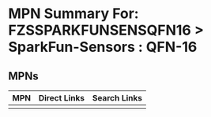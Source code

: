 



# MPN Summary For: FZSSPARKFUNSENSQFN16 > SparkFun-Sensors : QFN-16

## MPNs
  

|MPN|Direct Links|Search Links|
| :--- | :--- | :--- |
||||
